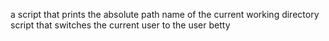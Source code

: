 a script that prints the absolute path name of the current working directory
 script that switches the current user to the user betty
